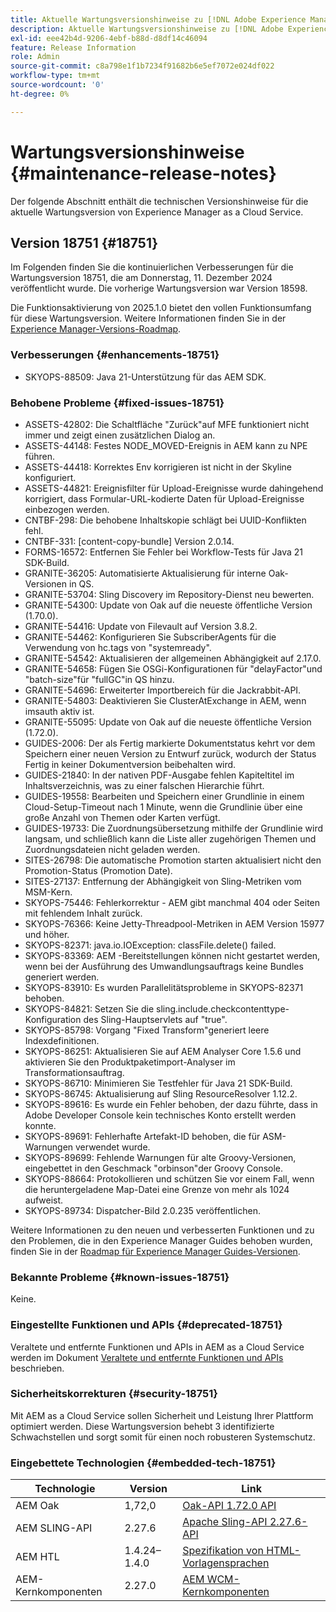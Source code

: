 ```yaml
---
title: Aktuelle Wartungsversionshinweise zu [!DNL Adobe Experience Manager] as a Cloud Service.
description: Aktuelle Wartungsversionshinweise zu [!DNL Adobe Experience Manager] as a Cloud Service.
exl-id: eee42b4d-9206-4ebf-b88d-d8df14c46094
feature: Release Information
role: Admin
source-git-commit: c8a798e1f1b7234f91682b6e5ef7072e024df022
workflow-type: tm+mt
source-wordcount: '0'
ht-degree: 0%

---
```



# Wartungsversionshinweise {#maintenance-release-notes}

Der folgende Abschnitt enthält die technischen Versionshinweise für die aktuelle Wartungsversion von Experience Manager as a Cloud Service.

## Version 18751 {#18751}

Im Folgenden finden Sie die kontinuierlichen Verbesserungen für die Wartungsversion 18751, die am Donnerstag, 11. Dezember 2024 veröffentlicht wurde. Die vorherige Wartungsversion war Version 18598.

Die Funktionsaktivierung von 2025.1.0 bietet den vollen Funktionsumfang für diese Wartungsversion. Weitere Informationen finden Sie in der [Experience Manager-Versions-Roadmap](https://experienceleague.adobe.com/de/docs/experience-manager-release-information/aem-release-updates/update-releases-roadmap).

### Verbesserungen {#enhancements-18751}

* SKYOPS-88509: Java 21-Unterstützung für das AEM SDK.

### Behobene Probleme {#fixed-issues-18751}

* ASSETS-42802: Die Schaltfläche &quot;Zurück&quot;auf MFE funktioniert nicht immer und zeigt einen zusätzlichen Dialog an.
* ASSETS-44148: Festes NODE_MOVED-Ereignis in AEM kann zu NPE führen.
* ASSETS-44418: Korrektes Env korrigieren ist nicht in der Skyline konfiguriert.
* ASSETS-44821: Ereignisfilter für Upload-Ereignisse wurde dahingehend korrigiert, dass Formular-URL-kodierte Daten für Upload-Ereignisse einbezogen werden.
* CNTBF-298: Die behobene Inhaltskopie schlägt bei UUID-Konflikten fehl.
* CNTBF-331: [content-copy-bundle] Version 2.0.14.
* FORMS-16572: Entfernen Sie Fehler bei Workflow-Tests für Java 21 SDK-Build.
* GRANITE-36205: Automatisierte Aktualisierung für interne Oak-Versionen in QS.
* GRANITE-53704: Sling Discovery im Repository-Dienst neu bewerten.
* GRANITE-54300: Update von Oak auf die neueste öffentliche Version (1.70.0).
* GRANITE-54416: Update von Filevault auf Version 3.8.2.
* GRANITE-54462: Konfigurieren Sie SubscriberAgents für die Verwendung von hc.tags von &quot;systemready&quot;.
* GRANITE-54542: Aktualisieren der allgemeinen Abhängigkeit auf 2.17.0.
* GRANITE-54658: Fügen Sie OSGi-Konfigurationen für &quot;delayFactor&quot;und &quot;batch-size&quot;für &quot;fullGC&quot;in QS hinzu.
* GRANITE-54696: Erweiterter Importbereich für die Jackrabbit-API.
* GRANITE-54803: Deaktivieren Sie ClusterAtExchange in AEM, wenn imsauth aktiv ist.
* GRANITE-55095: Update von Oak auf die neueste öffentliche Version (1.72.0).
* GUIDES-2006: Der als Fertig markierte Dokumentstatus kehrt vor dem Speichern einer neuen Version zu Entwurf zurück, wodurch der Status Fertig in keiner Dokumentversion beibehalten wird.
* GUIDES-21840: In der nativen PDF-Ausgabe fehlen Kapiteltitel im Inhaltsverzeichnis, was zu einer falschen Hierarchie führt.
* GUIDES-19558: Bearbeiten und Speichern einer Grundlinie in einem Cloud-Setup-Timeout nach 1 Minute, wenn die Grundlinie über eine große Anzahl von Themen oder Karten verfügt.
* GUIDES-19733: Die Zuordnungsübersetzung mithilfe der Grundlinie wird langsam, und schließlich kann die Liste aller zugehörigen Themen und Zuordnungsdateien nicht geladen werden.
* SITES-26798: Die automatische Promotion starten aktualisiert nicht den Promotion-Status (Promotion Date).
* SITES-27137: Entfernung der Abhängigkeit von Sling-Metriken vom MSM-Kern.
* SKYOPS-75446: Fehlerkorrektur - AEM gibt manchmal 404 oder Seiten mit fehlendem Inhalt zurück.
* SKYOPS-76366: Keine Jetty-Threadpool-Metriken in AEM Version 15977 und höher.
* SKYOPS-82371: java.io.IOException: classFile.delete() failed.
* SKYOPS-83369: AEM -Bereitstellungen können nicht gestartet werden, wenn bei der Ausführung des Umwandlungsauftrags keine Bundles generiert werden.
* SKYOPS-83910: Es wurden Parallelitätsprobleme in SKYOPS-82371 behoben.
* SKYOPS-84821: Setzen Sie die sling.include.checkcontenttype-Konfiguration des Sling-Hauptservlets auf &quot;true&quot;.
* SKYOPS-85798: Vorgang &quot;Fixed Transform&quot;generiert leere Indexdefinitionen.
* SKYOPS-86251: Aktualisieren Sie auf AEM Analyser Core 1.5.6 und aktivieren Sie den Produktpaketimport-Analyser im Transformationsauftrag.
* SKYOPS-86710: Minimieren Sie Testfehler für Java 21 SDK-Build.
* SKYOPS-86745: Aktualisierung auf Sling ResourceResolver 1.12.2.
* SKYOPS-89616: Es wurde ein Fehler behoben, der dazu führte, dass in Adobe Developer Console kein technisches Konto erstellt werden konnte.
* SKYOPS-89691: Fehlerhafte Artefakt-ID behoben, die für ASM-Warnungen verwendet wurde.
* SKYOPS-89699: Fehlende Warnungen für alte Groovy-Versionen, eingebettet in den Geschmack &quot;orbinson&quot;der Groovy Console.
* SKYOPS-88664: Protokollieren und schützen Sie vor einem Fall, wenn die heruntergeladene Map-Datei eine Grenze von mehr als 1024 aufweist.
* SKYOPS-89734: Dispatcher-Bild 2.0.235 veröffentlichen.

Weitere Informationen zu den neuen und verbesserten Funktionen und zu den Problemen, die in den Experience Manager Guides behoben wurden, finden Sie in der [Roadmap für Experience Manager Guides-Versionen](https://experienceleague.adobe.com/de/docs/experience-manager-guides/using/release-info/aem-guides-releases-roadmap).

### Bekannte Probleme {#known-issues-18751}

Keine.

### Eingestellte Funktionen und APIs {#deprecated-18751}

Veraltete und entfernte Funktionen und APIs in AEM as a Cloud Service werden im Dokument [Veraltete und entfernte Funktionen und APIs](/help/release-notes/deprecated-removed-features.md) beschrieben.

### Sicherheitskorrekturen {#security-18751}

Mit AEM as a Cloud Service sollen Sicherheit und Leistung Ihrer Plattform optimiert werden. Diese Wartungsversion behebt 3 identifizierte Schwachstellen und sorgt somit für einen noch robusteren Systemschutz.

### Eingebettete Technologien {#embedded-tech-18751}

| Technologie | Version | Link |
|---|---|---|
| AEM Oak | 1,72,0 | [Oak-API 1.72.0 API](https://www.javadoc.io/doc/org.apache.jackrabbit/oak-api/1.72.0/index.html) |
| AEM SLING-API | 2.27.6 | [Apache Sling-API 2.27.6-API](https://www.javadoc.io/doc/org.apache.sling/org.apache.sling.api/latest/index.html) |
| AEM HTL | 1.4.24–1.4.0 | [Spezifikation von HTML-Vorlagensprachen](https://github.com/adobe/htl-spec) |
| AEM-Kernkomponenten | 2.27.0 | [AEM WCM-Kernkomponenten](https://github.com/adobe/aem-core-wcm-components) |
